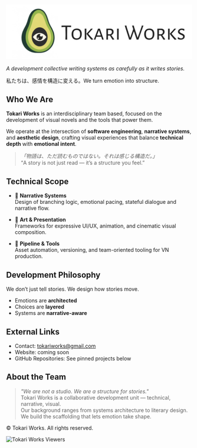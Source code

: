 ![Tokari Works Brandlogo](../assets/brandlogo.png)

_A development collective writing systems as carefully as it writes stories._

私たちは、感情を構造に変える。We turn emotion into structure.

## Who We Are

**Tokari Works** is an interdisciplinary team based, focused on the development of visual novels and the tools that power them.

We operate at the intersection of **software engineering**, **narrative systems**, and **aesthetic design**, crafting visual experiences that balance **technical depth** with **emotional intent**.

> _「物語は、ただ読むものではない。それは感じる構造だ。」_  
> “A story is not just read — it’s a structure you feel.”

## Technical Scope

- 📘 **Narrative Systems**  
  Design of branching logic, emotional pacing, stateful dialogue and narrative flow.

- 🎨 **Art & Presentation**  
  Frameworks for expressive UI/UX, animation, and cinematic visual composition.

- 📂 **Pipeline & Tools**  
  Asset automation, versioning, and team-oriented tooling for VN production.

## Development Philosophy

We don’t just tell stories. We design how stories move.

- Emotions are **architected**
- Choices are **layered**
- Systems are **narrative-aware**

## External Links
  
- Contact: tokariworks@gmail.com  
- Website: coming soon  
- GitHub Repositories: See pinned projects below  

## About the Team

> _"We are not a studio. We are a structure for stories."_  
> Tokari Works is a collaborative development unit — technical, narrative, visual.  
Our background ranges from systems architecture to literary design.  
We build the scaffolding that lets emotion take shape.

© Tokari Works. All rights reserved.

![Tokari Works Viewers](https://count.getloli.com/@torakiworks?name=torakiworks&theme=sketch-1&padding=7&offset=0&align=center&scale=1&pixelated=0&darkmode=auto)
